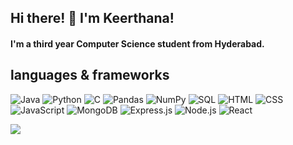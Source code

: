 ## Hi there! 👋 I'm Keerthana!
<!--
**keerthana-odapalli/keerthana-odapalli** is a ✨ _special_ ✨ repository because its `README.md` (this file) appears on your GitHub profile.

Here are some ideas to get you started:

- 🔭 I’m currently working on ...


- 🌱 I’m currently learning ...
- 👯 I’m looking to collaborate on ...
- 🤔 I’m looking for help with ...
- 💬 Ask me about ...
- 📫 How to reach me: ...
- 😄 Pronouns: ...
- ⚡ Fun fact: ...
-->
#### I'm a third year Computer Science student from Hyderabad.
## languages & frameworks
<p>
<img src="https://img.shields.io/badge/-Java-007396?logo=java&style=for-the-badge&logoColor=white" alt="Java">
<img src="https://img.shields.io/badge/-Python-007396?logo=python&style=for-the-badge&logoColor=white" alt="Python">
<img src="https://img.shields.io/badge/-C-00599C?logo=c&style=for-the-badge&logoColor=white" alt="C">
<img src="https://img.shields.io/badge/-Pandas-150458?logo=pandas&style=for-the-badge&logoColor=white" alt="Pandas">
<img src="https://img.shields.io/badge/-NumPy-013243?logo=numpy&style=for-the-badge&logoColor=white" alt="NumPy">
<img src="https://img.shields.io/badge/-SQL-4479A1?logo=postgresql&style=for-the-badge&logoColor=white" alt="SQL">
<img src="https://img.shields.io/badge/-HTML-E34F26?logo=html5&style=for-the-badge&logoColor=white" alt="HTML">
<img src="https://img.shields.io/badge/-CSS-1572B6?logo=css3&style=for-the-badge&logoColor=white" alt="CSS">
<img src="https://img.shields.io/badge/-JavaScript-F7DF1E?logo=javascript&style=for-the-badge&logoColor=black" alt="JavaScript">
<img src="https://img.shields.io/badge/-MongoDB-47A248?logo=mongodb&style=for-the-badge&logoColor=white" alt="MongoDB">
<img src="https://img.shields.io/badge/-Express.js-000000?logo=express&style=for-the-badge&logoColor=white" alt="Express.js">
<img src="https://img.shields.io/badge/-Node.js-339933?logo=nodedotjs&style=for-the-badge&logoColor=white" alt="Node.js">
<img src="https://img.shields.io/badge/-React-61DAFB?logo=react&style=for-the-badge&logoColor=white" alt="React">
</p>

![](https://komarev.com/ghpvc/?username=keerthana-odapalli&color=ff69b4)

